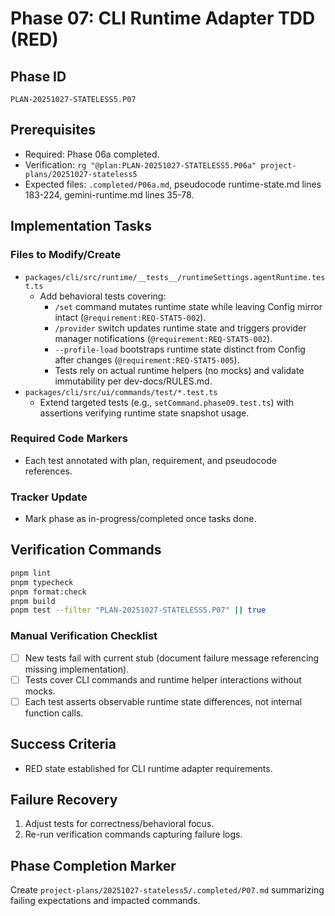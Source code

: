 # Phase 07: CLI Runtime Adapter TDD (RED)

## Phase ID
`PLAN-20251027-STATELESS5.P07`

## Prerequisites
- Required: Phase 06a completed.
- Verification: `rg "@plan:PLAN-20251027-STATELESS5.P06a" project-plans/20251027-stateless5`
- Expected files: `.completed/P06a.md`, pseudocode runtime-state.md lines 183-224, gemini-runtime.md lines 35-78.

## Implementation Tasks

### Files to Modify/Create
- `packages/cli/src/runtime/__tests__/runtimeSettings.agentRuntime.test.ts`
  - Add behavioral tests covering:
    - `/set` command mutates runtime state while leaving Config mirror intact (`@requirement:REQ-STAT5-002`).
    - `/provider` switch updates runtime state and triggers provider manager notifications (`@requirement:REQ-STAT5-002`).
    - `--profile-load` bootstraps runtime state distinct from Config after changes (`@requirement:REQ-STAT5-005`).
    - Tests rely on actual runtime helpers (no mocks) and validate immutability per dev-docs/RULES.md.
- `packages/cli/src/ui/commands/test/*.test.ts`
  - Extend targeted tests (e.g., `setCommand.phase09.test.ts`) with assertions verifying runtime state snapshot usage.

### Required Code Markers
- Each test annotated with plan, requirement, and pseudocode references.

### Tracker Update
- Mark phase as in-progress/completed once tasks done.

## Verification Commands
```bash
pnpm lint
pnpm typecheck
pnpm format:check
pnpm build
pnpm test --filter "PLAN-20251027-STATELESS5.P07" || true
```

### Manual Verification Checklist
- [ ] New tests fail with current stub (document failure message referencing missing implementation).
- [ ] Tests cover CLI commands and runtime helper interactions without mocks.
- [ ] Each test asserts observable runtime state differences, not internal function calls.

## Success Criteria
- RED state established for CLI runtime adapter requirements.

## Failure Recovery
1. Adjust tests for correctness/behavioral focus.
2. Re-run verification commands capturing failure logs.

## Phase Completion Marker
Create `project-plans/20251027-stateless5/.completed/P07.md` summarizing failing expectations and impacted commands.
